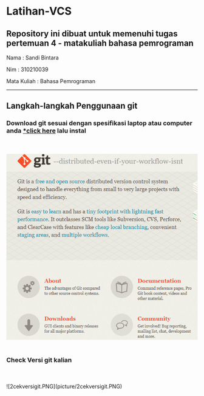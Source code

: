 # Latihan-VCS
Repository ini dibuat untuk memenuhi tugas pertemuan 4 - matakuliah bahasa pemrograman
--------------------------------------------------------------------------------------

Nama		: Sandi Bintara

Nim		: 310210039

Mata Kuliah	: Bahasa Pemrograman

--------------------------------------------------------------------------------------

## Langkah-langkah Penggunaan git
### Download git sesuai dengan spesifikasi laptop atau computer anda [*click here](https://git-scm.com/) lalu instal
<br><br>
![1rename.PNG](picture/1rename.PNG)
<br><br>
### Check Versi git kalian
<br>
<br>
![2cekversigit.PNG](picture/2cekversigit.PNG)
<br><br>



